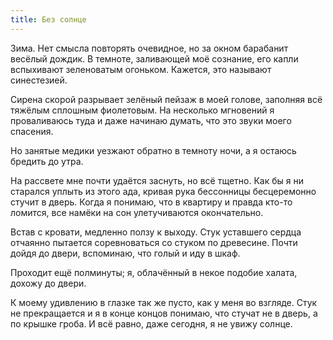 ```yaml
---
title: Без солнце
---
```


Зима. Нет смысла повторять очевидное, но за окном барабанит весёлый дождик. В
темноте, заливающей моё сознание, его капли вспыхивают зеленоватым огоньком.
Кажется, это называют синестезией.

Сирена скорой разрывает зелёный пейзаж в моей голове, заполняя всё тяжёлым
сплошным фиолетовым. На несколько мгновений я проваливаюсь туда и даже начинаю
думать, что это звуки моего спасения.

Но занятые медики уезжают обратно в темноту ночи, а я остаюсь бредить до утра.

На рассвете мне почти удаётся заснуть, но всё тщетно. Как бы я ни старался
уплыть из этого ада, кривая рука бессонницы бесцеремонно стучит в дверь. Когда я
понимаю, что в квартиру и правда кто-то ломится, все намёки на сон улетучиваются
окончательно.

Встав с кровати, медленно ползу к выходу. Стук уставшего сердца отчаянно
пытается соревноваться со стуком по древесине. Почти дойдя до двери, вспоминаю,
что голый и иду в шкаф.

Проходит ещё полминуты; я, облачённый в некое подобие халата, дохожу до двери.

К моему удивлению в глазке так же пусто, как у меня во взгляде. Стук не
прекращается и я в конце концов понимаю, что стучат не в дверь, а по крышке
гроба. И всё равно, даже сегодня, я не увижу солнце.
